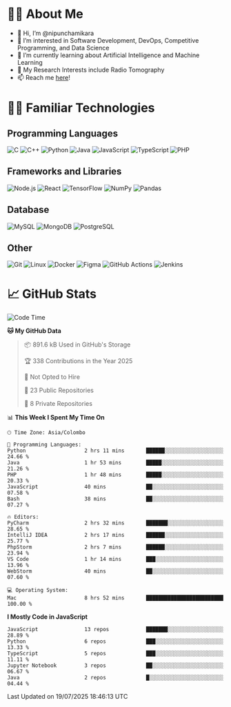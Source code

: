 # 🙋‍♂️ About Me
- 👋 Hi, I’m @nipunchamikara
- 👀 I’m interested in Software Development, DevOps, Competitive Programming, and Data Science
- 🌱 I’m currently learning about Artificial Intelligence and Machine Learning
- 📜 My Research Interests include Radio Tomography
- 📫 Reach me [here](mailto:nipunchamikara@yahoo.com)!

# 👨‍💻 Familiar Technologies

## Programming Languages
![C](https://img.icons8.com/color/48/000000/c-programming.png "C")
![C++](https://img.icons8.com/color/48/000000/c-plus-plus-logo.png "C++")
![Python](https://img.icons8.com/color/48/000000/python.png "Python")
![Java](https://img.icons8.com/color/48/000000/java-coffee-cup-logo.png "Java")
![JavaScript](https://img.icons8.com/color/48/000000/javascript.png "JavaScript")
![TypeScript](https://img.icons8.com/color/48/000000/typescript.png "TypeScript")
![PHP](https://img.icons8.com/officel/48/000000/php-logo.png "PHP")

## Frameworks and Libraries
![Node.js](https://img.icons8.com/color/48/000000/nodejs.png "Node.js")
![React](https://img.icons8.com/officel/48/000000/react.png "React")
![TensorFlow](https://img.icons8.com/color/48/000000/tensorflow.png "TensorFlow")
![NumPy](https://img.icons8.com/color/48/000000/numpy.png "NumPy")
![Pandas](https://img.icons8.com/color/48/000000/pandas.png "Pandas")

## Database
![MySQL](https://img.icons8.com/color/48/000000/mysql-logo.png "MySQL")
![MongoDB](https://img.icons8.com/color/48/000000/mongodb.png "MongoDB")
![PostgreSQL](https://img.icons8.com/color/48/000000/postgreesql.png "PostgreSQL")

## Other
![Git](https://img.icons8.com/color/48/000000/git.png "Git")
![Linux](https://img.icons8.com/color/48/000000/linux.png "Linux")
![Docker](https://img.icons8.com/color/48/000000/docker.png "Docker")
![Figma](https://img.icons8.com/color/48/000000/figma.png "Figma")
![GitHub Actions](https://img.icons8.com/color/48/000000/github.png "GitHub Actions")
![Jenkins](https://img.icons8.com/color/48/000000/jenkins.png "Jenkins")

# 📈 GitHub Stats

<!--START_SECTION:waka-->
![Code Time](http://img.shields.io/badge/Code%20Time-1%2C734%20hrs%2052%20mins-blue)

**🐱 My GitHub Data** 

> 📦 891.6 kB Used in GitHub's Storage 
 > 
> 🏆 338 Contributions in the Year 2025
 > 
> 🚫 Not Opted to Hire
 > 
> 📜 23 Public Repositories 
 > 
> 🔑 8 Private Repositories 
 > 
📊 **This Week I Spent My Time On** 

```text
🕑︎ Time Zone: Asia/Colombo

💬 Programming Languages: 
Python                   2 hrs 11 mins       ██████░░░░░░░░░░░░░░░░░░░   24.66 % 
Java                     1 hr 53 mins        █████░░░░░░░░░░░░░░░░░░░░   21.26 % 
PHP                      1 hr 48 mins        █████░░░░░░░░░░░░░░░░░░░░   20.33 % 
JavaScript               40 mins             ██░░░░░░░░░░░░░░░░░░░░░░░   07.58 % 
Bash                     38 mins             ██░░░░░░░░░░░░░░░░░░░░░░░   07.27 % 

🔥 Editors: 
PyCharm                  2 hrs 32 mins       ███████░░░░░░░░░░░░░░░░░░   28.65 % 
IntelliJ IDEA            2 hrs 17 mins       ██████░░░░░░░░░░░░░░░░░░░   25.77 % 
PhpStorm                 2 hrs 7 mins        ██████░░░░░░░░░░░░░░░░░░░   23.94 % 
VS Code                  1 hr 14 mins        ███░░░░░░░░░░░░░░░░░░░░░░   13.96 % 
WebStorm                 40 mins             ██░░░░░░░░░░░░░░░░░░░░░░░   07.60 % 

💻 Operating System: 
Mac                      8 hrs 52 mins       █████████████████████████   100.00 % 
```

**I Mostly Code in JavaScript** 

```text
JavaScript               13 repos            ███████░░░░░░░░░░░░░░░░░░   28.89 % 
Python                   6 repos             ███░░░░░░░░░░░░░░░░░░░░░░   13.33 % 
TypeScript               5 repos             ███░░░░░░░░░░░░░░░░░░░░░░   11.11 % 
Jupyter Notebook         3 repos             ██░░░░░░░░░░░░░░░░░░░░░░░   06.67 % 
Java                     2 repos             █░░░░░░░░░░░░░░░░░░░░░░░░   04.44 % 
```




 Last Updated on 19/07/2025 18:46:13 UTC
<!--END_SECTION:waka-->

